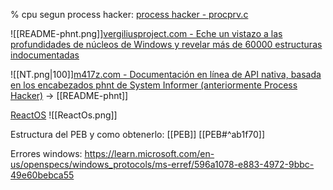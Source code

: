 % cpu segun process hacker:
[process hacker - procprv.c](https://processhacker.sourceforge.io/doc/procprv_8c_source.html)

![[README-phnt.png]][vergiliusproject.com - Eche un vistazo a las profundidades de núcleos de Windows y revelar más de 60000 estructuras indocumentadas](https://www.vergiliusproject.com)



![[NT.png|100]][m417z.com - Documentación en línea de API nativa, basada en los encabezados phnt de System Informer (anteriormente Process Hacker)](https://ntdoc.m417z.com) -> [[README-phnt]]

[ReactOS](https://doxygen.reactos.org)
![[ReactOs.png]]

Estructura del PEB y como obtenerlo: [[PEB]] [[PEB#^ab1f70]]

Errores windows:
https://learn.microsoft.com/en-us/openspecs/windows_protocols/ms-erref/596a1078-e883-4972-9bbc-49e60bebca55